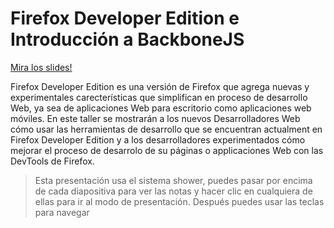 Firefox Developer Edition e Introducción a BackboneJS
=====================================================

[Mira los slides!](https://angelfqc.github.io/fx-dev-edition)

Firefox Developer Edition es una versión de Firefox que agrega nuevas y experimentales carecterísticas que simplifican 
en proceso de desarrollo Web, ya sea de aplicaciones Web para escritorio como aplicaciones web móviles. En este taller 
se mostrarán a los nuevos Desarrolladores Web cómo usar las herramientas de desarrollo que se encuentran actualment 
en Firefox Developer Edition y a los desarrolladores experimentados cómo mejorar el proceso de desarrolo de su 
páginas o applicaciones Web con las DevTools de Firefox.

> Esta presentación usa el sistema shower, puedes pasar por encima de cada diapositiva para ver las notas y hacer clic 
> en cualquiera de ellas para ir al modo de presentación. Después puedes usar las teclas para navegar
